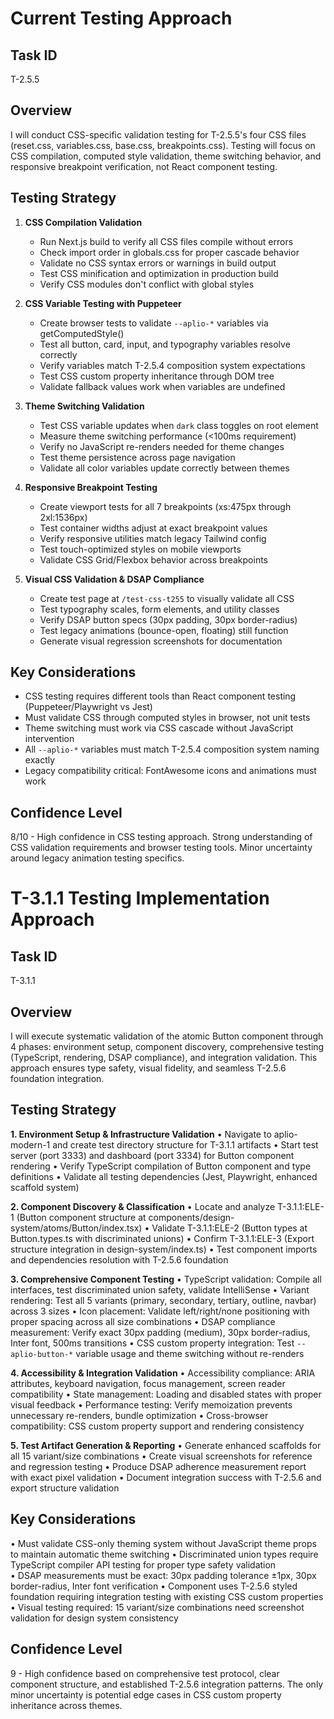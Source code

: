 # Current Testing Approach

## Task ID
T-2.5.5

## Overview
I will conduct CSS-specific validation testing for T-2.5.5's four CSS files (reset.css, variables.css, base.css, breakpoints.css). Testing will focus on CSS compilation, computed style validation, theme switching behavior, and responsive breakpoint verification, not React component testing.

## Testing Strategy
1. **CSS Compilation Validation**
   - Run Next.js build to verify all CSS files compile without errors
   - Check import order in globals.css for proper cascade behavior
   - Validate no CSS syntax errors or warnings in build output
   - Test CSS minification and optimization in production build
   - Verify CSS modules don't conflict with global styles

2. **CSS Variable Testing with Puppeteer**
   - Create browser tests to validate `--aplio-*` variables via getComputedStyle()
   - Test all button, card, input, and typography variables resolve correctly
   - Verify variables match T-2.5.4 composition system expectations
   - Test CSS custom property inheritance through DOM tree
   - Validate fallback values work when variables are undefined

3. **Theme Switching Validation**
   - Test CSS variable updates when `dark` class toggles on root element
   - Measure theme switching performance (<100ms requirement)
   - Verify no JavaScript re-renders needed for theme changes
   - Test theme persistence across page navigation
   - Validate all color variables update correctly between themes

4. **Responsive Breakpoint Testing**
   - Create viewport tests for all 7 breakpoints (xs:475px through 2xl:1536px)
   - Test container widths adjust at exact breakpoint values
   - Verify responsive utilities match legacy Tailwind config
   - Test touch-optimized styles on mobile viewports
   - Validate CSS Grid/Flexbox behavior across breakpoints

5. **Visual CSS Validation & DSAP Compliance**
   - Create test page at `/test-css-t255` to visually validate all CSS
   - Test typography scales, form elements, and utility classes
   - Verify DSAP button specs (30px padding, 30px border-radius)
   - Test legacy animations (bounce-open, floating) still function
   - Generate visual regression screenshots for documentation

## Key Considerations
- CSS testing requires different tools than React component testing (Puppeteer/Playwright vs Jest)
- Must validate CSS through computed styles in browser, not unit tests
- Theme switching must work via CSS cascade without JavaScript intervention
- All `--aplio-*` variables must match T-2.5.4 composition system naming exactly
- Legacy compatibility critical: FontAwesome icons and animations must work

## Confidence Level
8/10 - High confidence in CSS testing approach. Strong understanding of CSS validation requirements and browser testing tools. Minor uncertainty around legacy animation testing specifics.

# T-3.1.1 Testing Implementation Approach

## Task ID
T-3.1.1

## Overview
I will execute systematic validation of the atomic Button component through 4 phases: environment setup, component discovery, comprehensive testing (TypeScript, rendering, DSAP compliance), and integration validation. This approach ensures type safety, visual fidelity, and seamless T-2.5.6 foundation integration.

## Testing Strategy

**1. Environment Setup & Infrastructure Validation**
   • Navigate to aplio-modern-1 and create test directory structure for T-3.1.1 artifacts
   • Start test server (port 3333) and dashboard (port 3334) for Button component rendering
   • Verify TypeScript compilation of Button component and type definitions
   • Validate all testing dependencies (Jest, Playwright, enhanced scaffold system)

**2. Component Discovery & Classification**
   • Locate and analyze T-3.1.1:ELE-1 (Button component structure at components/design-system/atoms/Button/index.tsx)
   • Validate T-3.1.1:ELE-2 (Button types at Button.types.ts with discriminated unions)
   • Confirm T-3.1.1:ELE-3 (Export structure integration in design-system/index.ts)
   • Test component imports and dependencies resolution with T-2.5.6 foundation

**3. Comprehensive Component Testing**
   • TypeScript validation: Compile all interfaces, test discriminated union safety, validate IntelliSense
   • Variant rendering: Test all 5 variants (primary, secondary, tertiary, outline, navbar) across 3 sizes
   • Icon placement: Validate left/right/none positioning with proper spacing across all size combinations
   • DSAP compliance measurement: Verify exact 30px padding (medium), 30px border-radius, Inter font, 500ms transitions
   • CSS custom property integration: Test `--aplio-button-*` variable usage and theme switching without re-renders

**4. Accessibility & Integration Validation**
   • Accessibility compliance: ARIA attributes, keyboard navigation, focus management, screen reader compatibility
   • State management: Loading and disabled states with proper visual feedback
   • Performance testing: Verify memoization prevents unnecessary re-renders, bundle optimization
   • Cross-browser compatibility: CSS custom property support and rendering consistency

**5. Test Artifact Generation & Reporting**
   • Generate enhanced scaffolds for all 15 variant/size combinations
   • Create visual screenshots for reference and regression testing
   • Produce DSAP adherence measurement report with exact pixel validation
   • Document integration success with T-2.5.6 and export structure validation

## Key Considerations

• Must validate CSS-only theming system without JavaScript theme props to maintain automatic theme switching
• Discriminated union types require TypeScript compiler API testing for proper type safety validation  
• DSAP measurements must be exact: 30px padding tolerance ±1px, 30px border-radius, Inter font verification
• Component uses T-2.5.6 styled foundation requiring integration testing with existing CSS custom properties
• Visual testing required: 15 variant/size combinations need screenshot validation for design system consistency

## Confidence Level
9 - High confidence based on comprehensive test protocol, clear component structure, and established T-2.5.6 integration patterns. The only minor uncertainty is potential edge cases in CSS custom property inheritance across themes.